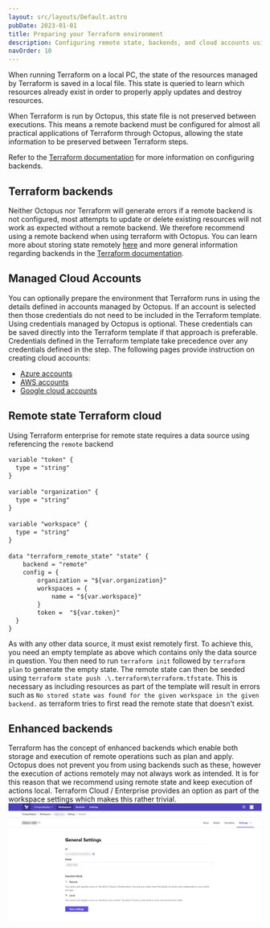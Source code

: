 ```yaml
---
layout: src/layouts/Default.astro
pubDate: 2023-01-01
title: Preparing your Terraform environment
description: Configuring remote state, backends, and cloud accounts using Terraform with Octopus
navOrder: 10
---
```


When running Terraform on a local PC, the state of the resources managed by Terraform is saved in a local file. This state is queried to learn which resources already exist in order to properly apply updates and destroy resources.

When Terraform is run by Octopus, this state file is not preserved between executions. This means a remote backend must be configured for almost all practical applications of Terraform through Octopus, allowing the state information to be preserved between Terraform steps.

Refer to the [Terraform documentation](https://www.terraform.io/docs/backends/index.html) for more information on configuring backends.

## Terraform backends

Neither Octopus nor Terraform will generate errors if a remote backend is not configured, most attempts to update or delete existing resources will not work as expected without a remote backend. We therefore recommend using a remote backend when using terraform with Octopus. You can learn more about storing state remotely [here](/docs/deployments/terraform/preparing-your-terraform-environment/index.md#remote-state-terraform-cloud) and more general information
regarding backends in the [Terraform documentation](https://www.terraform.io/docs/backends/index.html).

## Managed Cloud Accounts

You can optionally prepare the environment that Terraform runs in using the details defined in accounts managed by Octopus. If an account is selected then those credentials do not need to be included in the Terraform template. Using credentials managed by Octopus is optional. These credentials can be saved directly into the Terraform template if that approach is preferable. Credentials defined in the Terraform template take precedence over any credentials defined in the step. The following pages provide instruction on creating cloud accounts:

- [Azure accounts](/docs/infrastructure/accounts/azure/)
- [AWS accounts](/docs/infrastructure/accounts/aws/)
- [Google cloud accounts](/docs/infrastructure/accounts/google-cloud/)

## Remote state Terraform cloud

Using Terraform enterprise for remote state requires a data source using referencing the `remote` backend

```
variable "token" {
  type = "string"
}

variable "organization" {
  type = "string"
}

variable "workspace" {
  type = "string"
}

data "terraform_remote_state" "state" {
	backend = "remote"
  	config = {
    	organization = "${var.organization}"
		workspaces = {
  			name = "${var.workspace}"
		}
		token =  "${var.token}"
  }
}
```

As with any other data source, it must exist remotely first. To achieve this, you need an empty template as above which contains only the data source in question. You then need to run `terraform init` followed by
`terraform plan` to generate the empty state. The remote state can then be seeded using `terraform state push .\.terraform\terraform.tfstate`. This is necessary as including resources as part of the template will result in errors such as
`No stored state was found for the given workspace in the given backend.` as terraform tries to first read the remote state that doesn't exist.

## Enhanced backends

Terraform has the concept of enhanced backends which enable both storage and execution of remote operations such as plan and apply. Octopus does not prevent you from using backends such as these, however the execution of actions remotely may not
always work as intended. It is for this reason that we recommend using remote state and keep execution of actions local. Terraform Cloud / Enterprise provides an option as part of the workspace settings which makes this rather trivial.
![Terraform cloud execution mode](terraform-cloud-execution-mode.png "width=500")
